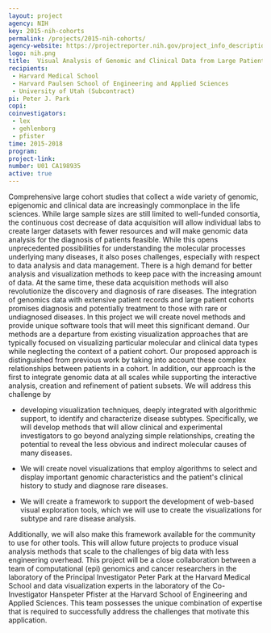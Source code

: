 ```yaml
---
layout: project
agency: NIH
key: 2015-nih-cohorts
permalink: /projects/2015-nih-cohorts/
agency-website: https://projectreporter.nih.gov/project_info_description.cfm?aid=8875824
logo: nih.png
title:  Visual Analysis of Genomic and Clinical Data from Large Patient Cohorts
recipients:
 - Harvard Medical School
 - Harvard Paulsen School of Engineering and Applied Sciences
 - University of Utah (Subcontract)
pi: Peter J. Park
copi: 
coinvestigators:
 - lex
 - gehlenborg
 - pfister
time: 2015-2018
program: 
project-link: 
number: U01 CA198935
active: true
---
```

Comprehensive large cohort studies that collect a wide variety of genomic, epigenomic and clinical data are increasingly commonplace in the life sciences. While large sample sizes are still limited to well-funded consortia, the continuous cost decrease of data acquisition will allow individual labs to create larger datasets with fewer resources and will make genomic data analysis for the diagnosis of patients feasible. While this opens unprecedented possibilities for understanding the molecular processes underlying many diseases, it also poses challenges, especially with respect to data analysis and data management. There is a high demand for better analysis and visualization methods to keep pace with the increasing amount of data. At the same time, these data acquisition methods will also revolutionize the discovery and diagnosis of rare diseases. The integration of genomics data with extensive patient records and large patient cohorts promises diagnosis and potentially treatment to those with rare or undiagnosed diseases. In this project we will create novel methods and provide unique software tools that will meet this significant demand. Our methods are a departure from existing visualization approaches that are typically focused on visualizing particular molecular and clinical data types while neglecting the context of a patient cohort. Our proposed approach is distinguished from previous work by taking into account these complex relationships between patients in a cohort. In addition, our approach is the first to integrate genomic data at all scales while supporting the interactive analysis, creation and refinement of patient subsets. We will address this challenge by 

 * developing visualization techniques, deeply integrated with algorithmic support, to identify and characterize disease subtypes. Specifically, we will develop methods that will allow clinical and experimental investigators to go beyond analyzing simple relationships, creating the potential to reveal the less obvious and indirect molecular causes of many diseases. 

 * We will create novel visualizations that employ algorithms to select and display important genomic characteristics and the patient's clinical history to study and diagnose rare diseases. 

 * We will create a framework to support the development of web-based visual exploration tools, which we will use to create the visualizations for subtype and rare disease analysis. 

Additionally, we will also make this framework available for the community to use for other tools. This will allow future projects to produce visual analysis methods that scale to the challenges of big data with less engineering overhead. This project will be a close collaboration between a team of computational (epi) genomics and cancer researchers in the laboratory of the Principal Investigator Peter Park at the Harvard Medical School and data visualization experts in the laboratory of the Co-Investigator Hanspeter Pfister at the Harvard School of Engineering and Applied Sciences. This team possesses the unique combination of expertise that is required to successfully address the challenges that motivate this application.  